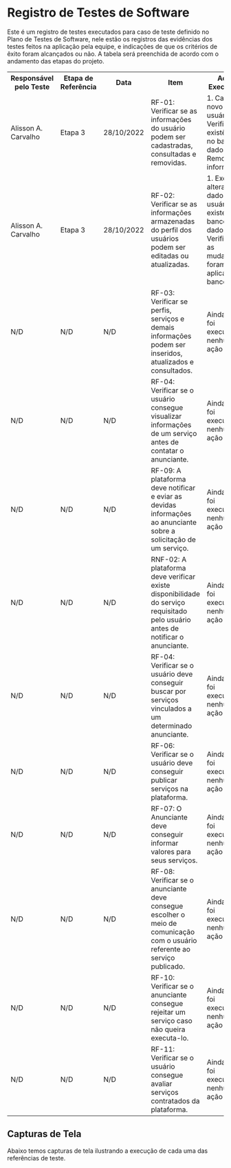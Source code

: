 # Registro de Testes de Software

Este é um registro de testes executados para caso de teste definido no Plano de Testes de Software, nele estão os registros das evidências dos testes feitos na aplicação pela equipe, e indicações de que os critérios de êxito foram alcançados ou não. A tabela será preenchida de acordo com o andamento das etapas do projeto.

<table>
    <tr>
        <th>Responsável pelo Teste</th>
        <th>Etapa de Referência</th>
        <th>Data</th>
        <th>Item</th>
        <th>Ações Executadas</th>
        <th>Validação</th>
        <th>Avaliação</th>
    </tr>
    <tr>
        <td>Alisson A. Carvalho</td>
        <td>Etapa 3</td>
        <td>28/10/2022</td>
        <td>RF-01: Verificar se as informações do usuário podem ser cadastradas, consultadas e removidas.</td>
        <td>1. Cadastrar novo usuário; 2. Verificar existência no banco de dados; 3. Remover informações.</td>
        <td>O teste foi executado com sucesso</td>
        <td>O cadastro foi executado com sucesso e armazenado no banco de dados, após consulta o usuário foi removido.</td>
    </tr>
    <tr>
        <td>Alisson A. Carvalho</td>
        <td>Etapa 3</td>
        <td>28/10/2022</td>
        <td>RF-02: Verificar se as informações armazenadas do perfil dos usuários podem ser editadas ou atualizadas.</td>
        <td>1. Executar alteração de dados de usuário existente no banco de dados; 2. Verificar se as mudanças foram aplicadas no banco.</td>
        <td>O teste foi executado, mas não foi obtido sucesso</td>
        <td>Não foi possível alterar os dados do usuário no banco de dados através das funcionalidades disponíveis na interface, será corrigido nas próximas etapas.</td>
    </tr>
    <tr>
        <td>N/D</td>
        <td>N/D</td>
        <td>N/D</td>
        <td>RF-03: Verificar se perfis, serviços e demais informações podem ser inseridos, atualizados e consultados.</td>
        <td>Ainda não foi executada nenhuma ação</td>
        <td>Funcionalidade ainda não disponível</td>
        <td>N/D</td>
    </tr>
    <tr>
        <td>N/D</td>
        <td>N/D</td>
        <td>N/D</td>
        <td>RF-04: Verificar se o usuário consegue visualizar informações de um serviço antes de contatar o anunciante.</td>
        <td>Ainda não foi executada nenhuma ação</td>
        <td>Funcionalidade ainda não disponível</td>
        <td>N/D</td>
    </tr>
    <tr>
        <td>N/D</td>
        <td>N/D</td>
        <td>N/D</td>
        <td>RF-09: A plataforma deve notificar e eviar as devidas informações ao anunciante sobre a solicitação de um serviço.</td>
        <td>Ainda não foi executada nenhuma ação</td>
        <td>Funcionalidade ainda não disponível</td>
        <td>N/D</td>
    </tr>
    <tr>
        <td>N/D</td>
        <td>N/D</td>
        <td>N/D</td>
        <td>RNF-02: A plataforma deve verificar existe disponibilidade do serviço requisitado pelo usuário antes de notificar o anunciante.</td>
        <td>Ainda não foi executada nenhuma ação</td>
        <td>Funcionalidade ainda não disponível</td>
        <td>N/D</td>
    </tr>
    <tr>
        <td>N/D</td>
        <td>N/D</td>
        <td>N/D</td>
        <td>RF-04: Verificar se o usuário deve conseguir buscar por serviços vinculados a um determinado anunciante.</td>
        <td>Ainda não foi executada nenhuma ação</td>
        <td>Funcionalidade ainda não disponível</td>
        <td>N/D</td>
    </tr>
    <tr>
        <td>N/D</td>
        <td>N/D</td>
        <td>N/D</td>
        <td>RF-06: Verificar se o usuário deve conseguir publicar serviços na plataforma.</td>
        <td>Ainda não foi executada nenhuma ação</td>
        <td>Funcionalidade ainda não disponível</td>
        <td>N/D</td>
    </tr>
    <tr>
        <td>N/D</td>
        <td>N/D</td>
        <td>N/D</td>
        <td>RF-07: O Anunciante deve conseguir informar valores para seus serviços.</td>
        <td>Ainda não foi executada nenhuma ação</td>
        <td>Funcionalidade ainda não disponível</td>
        <td>N/D</td>
    </tr>
    <tr>
        <td>N/D</td>
        <td>N/D</td>
        <td>N/D</td>
        <td>RF-08: Verificar se o anunciante deve consegue escolher o meio de comunicação com o usuário referente ao serviço publicado.</td>
        <td>Ainda não foi executada nenhuma ação</td>
        <td>Funcionalidade ainda não disponível</td>
        <td>N/D</td>
    </tr>
    <tr>
        <td>N/D</td>
        <td>N/D</td>
        <td>N/D</td>
        <td>RF-10: Verificar se o anunciante consegue rejeitar um serviço caso não queira executa-lo.</td>
        <td>Ainda não foi executada nenhuma ação</td>
        <td>Funcionalidade ainda não disponível</td>
        <td>N/D</td>
    </tr>
    <tr>
        <td>N/D</td>
        <td>N/D</td>
        <td>N/D</td>
        <td>RF-11: Verificar se o usuário consegue avaliar serviços contratados da plataforma.</td>
        <td>Ainda não foi executada nenhuma ação</td>
        <td>Funcionalidade ainda não disponível</td>
        <td>N/D</td>
    </tr>
</table>

## Capturas de Tela

Abaixo temos capturas de tela ilustrando a execução de cada uma das referências de teste.
